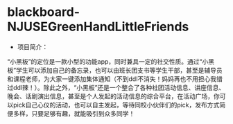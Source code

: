 # blackboard-NJUSEGreenHandLittleFriends
- 项目简介：

“小黑板”的定位是一款小型的功能app，同时兼具一定的社交性质。通过“小黑板”学生可以添加自己的备忘录，也可以由班长团支书等学生干部，甚至是辅导员和课程老师，为大家一键添加集体通知（不到ddl不消失！妈妈再也不用担心我错过ddl辣！）。除此之外，“小黑板”还是一个整合了各种社团活动信息、讲座信息、晚会、话剧演出信息，甚至是个人发起的活动信息的综合平台，在活动广场，你可以pick自己心仪的活动，也可以自主发起，等待同校小伙伴们的pick，发布方式简便多样，只要足够有趣，就能吸引到众多同学！
